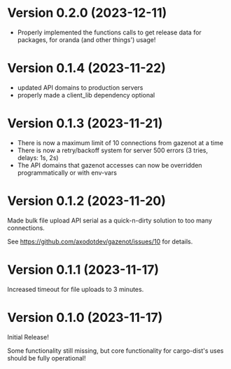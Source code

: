 # Version 0.2.0 (2023-12-11)

* Properly implemented the functions calls to get release data for packages, for oranda
  (and other things') usage!

# Version 0.1.4 (2023-11-22)

* updated API domains to production servers
* properly made a client_lib dependency optional


# Version 0.1.3 (2023-11-21)

* There is now a maximum limit of 10 connections from gazenot at a time
* There is now a retry/backoff system for server 500 errors (3 tries, delays: 1s, 2s)
* The API domains that gazenot accesses can now be overridden programmatically or with env-vars

# Version 0.1.2 (2023-11-20)

Made bulk file upload API serial as a quick-n-dirty solution to too many connections.

See https://github.com/axodotdev/gazenot/issues/10 for details.


# Version 0.1.1 (2023-11-17)

Increased timeout for file uploads to 3 minutes.


# Version 0.1.0 (2023-11-17)

Initial Release!

Some functionality still missing, but core functionality for cargo-dist's uses should be fully operational!
